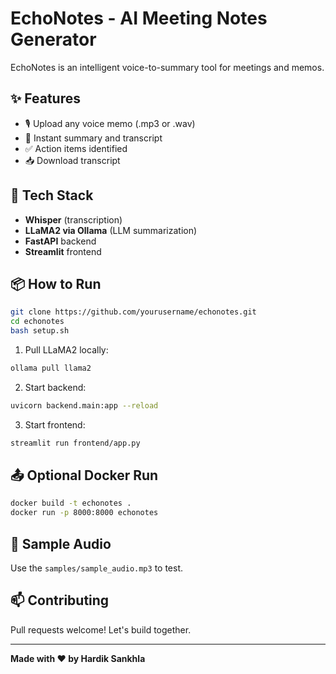 # EchoNotes - AI Meeting Notes Generator


EchoNotes is an intelligent voice-to-summary tool for meetings and memos.

## ✨ Features
- 🎙 Upload any voice memo (.mp3 or .wav)
- 📝 Instant summary and transcript
- ✅ Action items identified
- 📥 Download transcript

## 🚀 Tech Stack
- **Whisper** (transcription)
- **LLaMA2 via Ollama** (LLM summarization)
- **FastAPI** backend
- **Streamlit** frontend

## 📦 How to Run
```bash
git clone https://github.com/yourusername/echonotes.git
cd echonotes
bash setup.sh
```
1. Pull LLaMA2 locally:
```bash
ollama pull llama2
```
2. Start backend:
```bash
uvicorn backend.main:app --reload
```
3. Start frontend:
```bash
streamlit run frontend/app.py
```

## 📤 Optional Docker Run
```bash
docker build -t echonotes .
docker run -p 8000:8000 echonotes
```

## 🧪 Sample Audio
Use the `samples/sample_audio.mp3` to test.

## 📫 Contributing
Pull requests welcome! Let's build together.

---

**Made with ❤️ by Hardik Sankhla**
